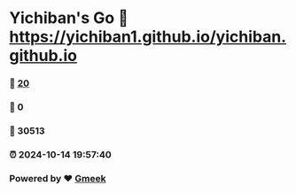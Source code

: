 # Yichiban's Go :link: https://yichiban1.github.io/yichiban.github.io 
### :page_facing_up: [20](https://yichiban1.github.io/yichiban.github.io/tag.html) 
### :speech_balloon: 0 
### :hibiscus: 30513 
### :alarm_clock: 2024-10-14 19:57:40 
### Powered by :heart: [Gmeek](https://github.com/Meekdai/Gmeek)
